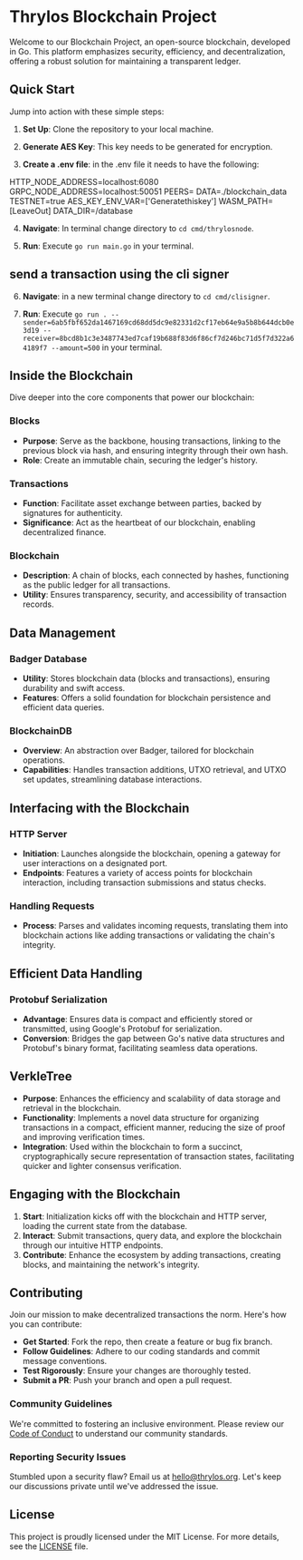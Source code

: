 # Thrylos Blockchain Project

Welcome to our Blockchain Project, an open-source blockchain, developed in Go. This platform emphasizes security, efficiency, and decentralization, offering a robust solution for maintaining a transparent ledger.

## Quick Start

Jump into action with these simple steps:

1. **Set Up**: Clone the repository to your local machine.

2. **Generate AES Key**: This key needs to be generated for encryption.

3. **Create a .env file**: in the .env file it needs to have the following:

HTTP_NODE_ADDRESS=localhost:6080
GRPC_NODE_ADDRESS=localhost:50051
PEERS=
DATA=./blockchain_data
TESTNET=true
AES_KEY_ENV_VAR=['Generatethiskey']
WASM_PATH=[LeaveOut]
DATA_DIR=/database

4. **Navigate**: In terminal change directory to `cd cmd/thrylosnode`.

5. **Run**: Execute `go run main.go` in your terminal.

## send a transaction using the cli signer 

6. **Navigate**: in a new terminal change directory to `cd cmd/clisigner`.

7. **Run**: Execute `go run . --sender=6ab5fbf652da1467169cd68dd5dc9e82331d2cf17eb64e9a5b8b644dcb0e3d19 --receiver=8bcd8b1c3e3487743ed7caf19b688f83d6f86cf7d246bc71d5f7d322a64189f7 --amount=500` in your terminal.

## Inside the Blockchain

Dive deeper into the core components that power our blockchain:

### Blocks
- **Purpose**: Serve as the backbone, housing transactions, linking to the previous block via hash, and ensuring integrity through their own hash.
- **Role**: Create an immutable chain, securing the ledger's history.

### Transactions
- **Function**: Facilitate asset exchange between parties, backed by signatures for authenticity.
- **Significance**: Act as the heartbeat of our blockchain, enabling decentralized finance.

### Blockchain
- **Description**: A chain of blocks, each connected by hashes, functioning as the public ledger for all transactions.
- **Utility**: Ensures transparency, security, and accessibility of transaction records.

## Data Management

### Badger Database
- **Utility**: Stores blockchain data (blocks and transactions), ensuring durability and swift access.
- **Features**: Offers a solid foundation for blockchain persistence and efficient data queries.

### BlockchainDB
- **Overview**: An abstraction over Badger, tailored for blockchain operations.
- **Capabilities**: Handles transaction additions, UTXO retrieval, and UTXO set updates, streamlining database interactions.

## Interfacing with the Blockchain

### HTTP Server
- **Initiation**: Launches alongside the blockchain, opening a gateway for user interactions on a designated port.
- **Endpoints**: Features a variety of access points for blockchain interaction, including transaction submissions and status checks.

### Handling Requests
- **Process**: Parses and validates incoming requests, translating them into blockchain actions like adding transactions or validating the chain's integrity.

## Efficient Data Handling

### Protobuf Serialization
- **Advantage**: Ensures data is compact and efficiently stored or transmitted, using Google's Protobuf for serialization.
- **Conversion**: Bridges the gap between Go's native data structures and Protobuf's binary format, facilitating seamless data operations.

## VerkleTree
- **Purpose**: Enhances the efficiency and scalability of data storage and retrieval in the blockchain.
- **Functionality**: Implements a novel data structure for organizing transactions in a compact, efficient manner, reducing the size of proof and improving verification times.
- **Integration**: Used within the blockchain to form a succinct, cryptographically secure representation of transaction states, facilitating quicker and lighter consensus verification.

## Engaging with the Blockchain

1. **Start**: Initialization kicks off with the blockchain and HTTP server, loading the current state from the database.
2. **Interact**: Submit transactions, query data, and explore the blockchain through our intuitive HTTP endpoints.
3. **Contribute**: Enhance the ecosystem by adding transactions, creating blocks, and maintaining the network's integrity.

## Contributing

Join our mission to make decentralized transactions the norm. Here's how you can contribute:

- **Get Started**: Fork the repo, then create a feature or bug fix branch.
- **Follow Guidelines**: Adhere to our coding standards and commit message conventions.
- **Test Rigorously**: Ensure your changes are thoroughly tested.
- **Submit a PR**: Push your branch and open a pull request.

### Community Guidelines

We're committed to fostering an inclusive environment. Please review our [Code of Conduct](./CODE_OF_CONDUCT.md) to understand our community standards.

### Reporting Security Issues

Stumbled upon a security flaw? Email us at hello@thrylos.org. Let's keep our discussions private until we've addressed the issue.

## License

This project is proudly licensed under the MIT License. For more details, see the [LICENSE](./LICENSE) file.